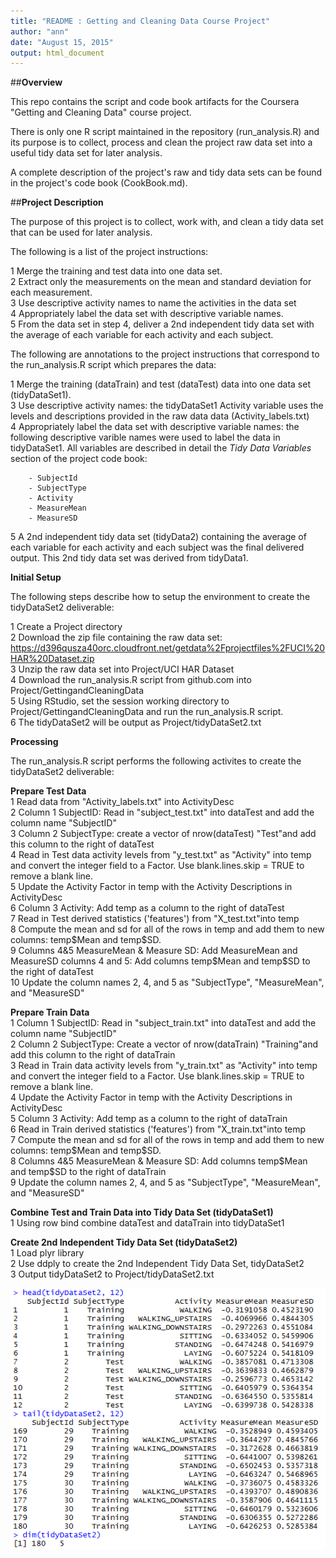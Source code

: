 ```yaml
---
title: "README : Getting and Cleaning Data Course Project"
author: "ann"
date: "August 15, 2015"
output: html_document
---
```


##**Overview**  

This repo contains the script and code book artifacts for the Coursera "Getting and Cleaning Data" course project.

There is only one R script maintained in the repository (run_analysis.R) and its purpose is to collect, process and clean the project raw data set into a useful tidy data set for later analysis.

A complete description of the project's raw and tidy data sets can be found in the project's code book (CookBook.md).

##**Project Description**   

The purpose of this project is to collect, work with, and clean a tidy data set that can be used for later analysis.  

The following is a list of the project instructions:

1 Merge the training and test data into one data set.  
2 Extract only the measurements on the mean and standard deviation for each measurement.  
3 Use descriptive activity names to name the activities in the data set  
4 Appropriately label the data set with descriptive variable names.  
5 From the data set in step 4, deliver a 2nd independent tidy data set with the average of each variable for each activity and each subject.  

The following are annotations to the project instructions that correspond to the run_analysis.R script which prepares the data:

1 Merge the training (dataTrain) and test (dataTest) data into one data set (tidyDataSet1).  
3 Use descriptive activity names: the tidyDataSet1 Activity variable uses the levels and descriptions provided in the raw data data (Activity_labels.txt)  
4 Appropriately label the data set with descriptive variable names: the following descriptive varible names were used to label the data in tidyDataSet1. All variables are described   in detail the *Tidy Data Variables* section of the project code book:  

        - SubjectId  
        - SubjectType  
        - Activity  
        - MeasureMean  
        - MeasureSD  
    
5 A 2nd independent tidy data set (tidyData2) containing the average of each variable for each activity and each subject was the final delivered output. This 2nd tidy data set was derived from tidyData1.  

**Initial Setup**  

The following steps describe how to setup the environment to create the tidyDataSet2 deliverable:  

1 Create a Project directory  
2 Download the zip file containing the raw data set:   
        https://d396qusza40orc.cloudfront.net/getdata%2Fprojectfiles%2FUCI%20HAR%20Dataset.zip  
3 Unzip the raw data set into Project/UCI HAR Dataset  
4 Download the run_analysis.R script from github.com into Project/GettingandCleaningData  
5 Using RStudio, set the session working directory to Project/GettingandCleaningData and run the run_analysis.R script.  
6 The tidyDataSet2 will be output as Project/tidyDataSet2.txt  

**Processing**  

The run_analysis.R script performs the following activites to create the tidyDataSet2 deliverable:

**Prepare Test Data**  
1 Read data from "Activity_labels.txt" into ActivityDesc  
2 Column 1 SubjectID: Read in "subject_test.txt" into dataTest and add the column name "SubjectID"  
3 Column 2 SubjectType: create a vector of nrow(dataTest) "Test"and add this column to the right of dataTest  
4 Read in Test data activity levels from "y_test.txt" as "Activity" into temp and convert the integer field to a Factor. Use blank.lines.skip = TRUE to remove a blank line.  
5 Update the Activity Factor in temp with the Activity Descriptions in ActivityDesc  
6 Column 3 Activity: Add temp as a column to the right of dataTest  
7 Read in Test derived statistics ('features') from "X_test.txt"into temp  
8 Compute the mean and sd for all of the rows in temp and add them to new columns: temp\$Mean and temp\$SD.  
9 Columns 4&5 MeasureMean & Measure SD: Add MeasureMean and MeasureSD columns 4 and 5: Add columns temp\$Mean and temp\$SD to the right of dataTest  
10 Update the column names 2, 4, and 5 as "SubjectType", "MeasureMean", and "MeasureSD"  

**Prepare Train Data**  
1 Column 1 SubjectID: Read in "subject_train.txt" into dataTest and add the column name "SubjectID"  
2 Column 2 SubjectType: Create a vector of nrow(dataTrain) "Training"and add this column to the right of dataTrain  
3 Read in Train data activity levels from "y_train.txt" as "Activity" into temp and convert the integer field to a Factor. Use blank.lines.skip = TRUE to remove a blank line.  
4 Update the Activity Factor in temp with the Activity Descriptions in ActivityDesc  
5 Column 3 Activity: Add temp as a column to the right of dataTrain  
6 Read in Train derived statistics ('features') from "X_train.txt"into temp  
7 Compute the mean and sd for all of the rows in temp and add them to new columns: temp\$Mean and temp\$SD.  
8 Columns 4&5 MeasureMean & Measure SD: Add columns temp\$Mean and temp\$SD to the right of dataTrain  
9 Update the column names 2, 4, and 5 as "SubjectType", "MeasureMean", and "MeasureSD"  

**Combine Test and Train Data into Tidy Data Set (tidyDataSet1)**   
1 Using row bind combine dataTest and dataTrain into tidyDataSet1

**Create 2nd Independent Tidy Data Set (tidyDataSet2)**  
1 Load plyr library  
2 Use ddply to create the 2nd Independent Tidy Data Set, tidyDataSet2  
3 Output tidyDataSet2 to Project/tidyDataSet2.txt

![tidyData2](https://github.com/ammraleigh/GettingAndCleaningData/raw/master/tidyDataSet2.png)
